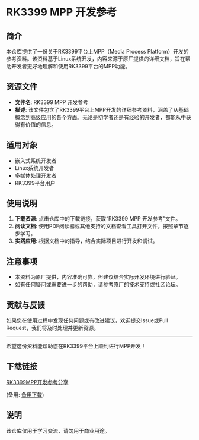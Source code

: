 # RK3399 MPP 开发参考

## 简介
本仓库提供了一份关于RK3399平台上MPP（Media Process Platform）开发的参考资料。该资料基于Linux系统开发，内容来源于原厂提供的详细文档，旨在帮助开发者更好地理解和使用RK3399平台的MPP功能。

## 资源文件
- **文件名**: RK3399 MPP 开发参考
- **描述**: 该文件包含了RK3399平台上MPP开发的详细参考资料，涵盖了从基础概念到高级应用的各个方面。无论是初学者还是有经验的开发者，都能从中获得有价值的信息。

## 适用对象
- 嵌入式系统开发者
- Linux系统开发者
- 多媒体处理开发者
- RK3399平台用户

## 使用说明
1. **下载资源**: 点击仓库中的下载链接，获取“RK3399 MPP 开发参考”文件。
2. **阅读文档**: 使用PDF阅读器或其他支持的文档查看工具打开文件，按照章节逐步学习。
3. **实践应用**: 根据文档中的指导，结合实际项目进行开发和调试。

## 注意事项
- 本资料为原厂提供，内容准确可靠，但建议结合实际开发环境进行验证。
- 如有任何疑问或需要进一步的帮助，请参考原厂的技术支持或社区论坛。

## 贡献与反馈
如果您在使用过程中发现任何问题或有改进建议，欢迎提交Issue或Pull Request，我们将及时处理并更新资源。

---

希望这份资料能帮助您在RK3399平台上顺利进行MPP开发！

## 下载链接
[RK3399MPP开发参考分享](https://pan.quark.cn/s/200f8e99f60d) 

(备用: [备用下载](https://pan.baidu.com/s/1X4-G-96EY8faZElt-dR5oA?pwd=1234))

## 说明

该仓库仅用于学习交流，请勿用于商业用途。
